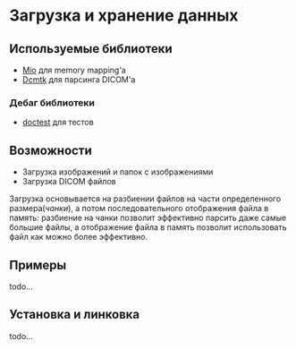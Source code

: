 # Загрузка и хранение данных 
## Используемые библиотеки
* [Mio](https://github.com/vimpunk/mio) для memory mapping'а
* [Dcmtk](https://github.com/DCMTK/dcmtk) для парсинга DICOM'а
### Дебаг библиотеки
- [doctest](https://github.com/doctest/doctest) для тестов
## Возможности
- Загрузка изображений и папок с изображениями 
- Загрузка DICOM файлов 

Загрузка основывается на разбиении файлов на части определенного размера(_чанки_), а потом последовательного отображения файла в память: разбиение на чанки позволит эффективно парсить даже самые большие файлы, а отображение файла в память позволит использовать файл как можно более эффективно.

## Примеры
todo...
## Установка и линковка 
todo...
